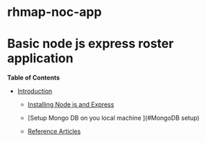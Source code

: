 # rhmap-noc-app
<h1>Basic node js express roster application</h1>

**Table of Contents**

- [Introduction](#introduction)
    - [Installing Node js and Express](#Installation)
    - [Setup Mongo DB on you local machine ](#MongoDB setup)
    
  - [Reference Articles](#reference-articles)
